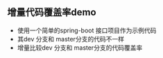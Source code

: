 ## 增量代码覆盖率demo
- 使用一个简单的spring-boot 接口项目作为示例代码
- 其dev 分支和 master分支的代码不一样
- 增量比较dev 分支和 master分支的代码覆盖率